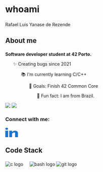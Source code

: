 <h1 align="left">whoami</h1>

###

<p align="left">Rafael Luis Yanase de Rezende</p>

###

<h2 align="left">About me</h2>

###

<p align="left" style="padding-left: 0px;"><strong>Software developer student at 42 Porto.</strong></p>
<p align="left" style="padding-left: 25px;">✨ Creating bugs since 2021</p>
<p align="left" style="padding-left: 50px;">📚 I'm currently learning C/C++</p>
<p align="left" style="padding-left: 75px;">🎯 Goals: Finish 42 Common Core</p>
<p align="left" style="padding-left: 100px;">🎲 Fun fact: I am from Brazil.</p>

<div> <a href="https://www.linkedin.com/in/rafaellyrezende" target="_blank"><img src="https://img.shields.io/badge/LinkedIn-0077B5?style=for-the-badge&logo=linkedin&logoColor=white" target="_blank"></a>
<a href="https://github.com/RafaelyRezende" target="_blank"><img src="https://img.shields.io/badge/GitHub-100000?style=for-the-badge&logo=github&logoColor=white" target="_blank"></a>
</div><h3 align="left">Connect with me:</h3>
<p align="left">
<a href="https://linkedin.com/in/rafaellyrezende" target="blank"><img align="center" src="https://raw.githubusercontent.com/teamedwardforever/Readme-Generator/71f25dd8b98329b168142a6b782a107b75eab178/svg/Social/linked-in-alt.svg" alt="linkedin RafaelyRezende" height="30" width="40" /></a></p>


###

<h2 align="left">Code Stack</h2>

###

<div align="left">
  <img src="https://cdn.jsdelivr.net/gh/devicons/devicon/icons/c/c-original.svg" height="40" alt="c logo"  />
  <img width="12" />
  <img src="https://cdn.jsdelivr.net/gh/devicons/devicon/icons/bash/bash-original.svg" height="40" alt="bash logo"  />
  <img src="https://cdn.jsdelivr.net/gh/devicons/devicon/icons/git/git-original.svg" height="40" alt="git logo"  />
</div>

###
